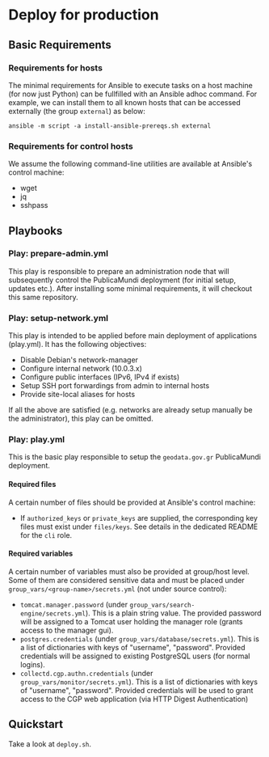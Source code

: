 # Deploy for production #


## Basic Requirements

### Requirements for hosts

The minimal requirements for Ansible to execute tasks on a host machine (for now just Python) can be fullfilled with an Ansible adhoc command. For example, we can install them to all known hosts that can be accessed externally (the group `external`) as below:

    ansible -m script -a install-ansible-prereqs.sh external

### Requirements for control hosts

We assume the following command-line utilities are available at Ansible's control machine: 

 * wget
 * jq
 * sshpass

## Playbooks

### Play: prepare-admin.yml

This play is responsible to prepare an administration node that will subsequently control the PublicaMundi deployment (for initial setup, updates etc.). After installing some minimal requirements, it will checkout this same repository.

### Play: setup-network.yml

This play is intended to be applied before main deployment of applications (play.yml). 
It has the following objectives:

 * Disable Debian's network-manager
 * Configure internal network (10.0.3.x)
 * Configure public interfaces (IPv6, IPv4 if exists) 
 * Setup SSH port forwardings from admin to internal hosts
 * Provide site-local aliases for hosts

If all the above are satisfied (e.g. networks are already setup manually be the administrator), this play can be omitted.

### Play: play.yml

This is the basic play responsible to setup the `geodata.gov.gr` PublicaMundi deployment.

#### Required files

A certain number of files should be provided at Ansible's control machine:

 * If `authorized_keys` or `private_keys` are supplied, the corresponding key files must exist under `files/keys`. See details in the dedicated README for the `cli` role.

#### Required variables

A certain number of variables must also be provided at group/host level. Some of them are considered sensitive data and must be placed under `group_vars/<group-name>/secrets.yml` (not under source control):

 * `tomcat.manager.password` (under `group_vars/search-engine/secrets.yml`).
    This is a plain string value. The provided password will be assigned to a Tomcat user holding the 
    manager role (grants access to the manager gui).
 * `postgres.credentials` (under `group_vars/database/secrets.yml`).
    This is a list of dictionaries with keys of "username", "password". Provided credentials will be 
    assigned to existing PostgreSQL users (for normal logins).
 * `collectd.cgp.authn.credentials` (under `group_vars/monitor/secrets.yml`). 
    This is a list of dictionaries with keys of "username", "password". Provided credentials will be
    used to grant access to the CGP web application (via HTTP Digest Authentication) 

## Quickstart

Take a look at `deploy.sh`.

